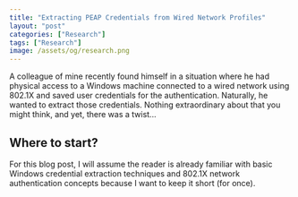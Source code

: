 ```yaml
---
title: "Extracting PEAP Credentials from Wired Network Profiles"
layout: "post"
categories: ["Research"]
tags: ["Research"]
image: /assets/og/research.png
---
```


A colleague of mine recently found himself in a situation where he had physical access to a Windows machine connected to a wired network using 802.1X and saved user credentials for the authentication. Naturally, he wanted to extract those credentials. Nothing extraordinary about that you might think, and yet, there was a twist...


## Where to start?

For this blog post, I will assume the reader is already familiar with basic Windows credential extraction techniques and 802.1X network authentication concepts because I want to keep it short (for once).

